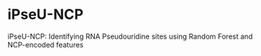 # iPseU-NCP
iPseU-NCP: Identifying RNA Pseudouridine sites using Random Forest and NCP-encoded features
